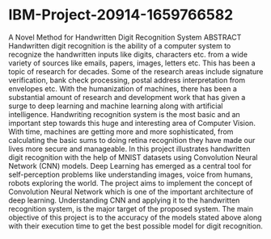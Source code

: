 # IBM-Project-20914-1659766582
A Novel Method for Handwritten Digit Recognition System
ABSTRACT
Handwritten digit recognition is the ability of a computer system to recognize the handwritten inputs like digits, characters etc. from a wide variety of sources like emails, papers, images, letters etc. This has been a topic of research for decades. Some of the research areas include signature verification, bank check processing, postal address interpretation from envelopes etc.  With the humanization of machines, there has been a substantial amount of research and development work that has given a surge to deep learning and machine learning along with artificial intelligence. Handwriting recognition system is the most basic and an important step towards this huge and interesting area of Computer Vision.  With time, machines are getting more and more sophisticated, from calculating the basic sums to doing retina recognition they have made our lives more secure and manageable. In this project illustrates handwritten digit recognition with the help of MNIST datasets using Convolution Neural Network (CNN) models. Deep Learning has emerged as a central tool for self-perception problems like understanding images, voice from humans, robots exploring the world. The project aims to implement the concept of Convolution Neural Network which is one of the important architecture of deep learning. Understanding CNN and applying it to the handwritten recognition system, is the major target of the proposed system. The main objective of this project is to the accuracy of the models stated above along with their execution time to get the best possible model for digit recognition. 
